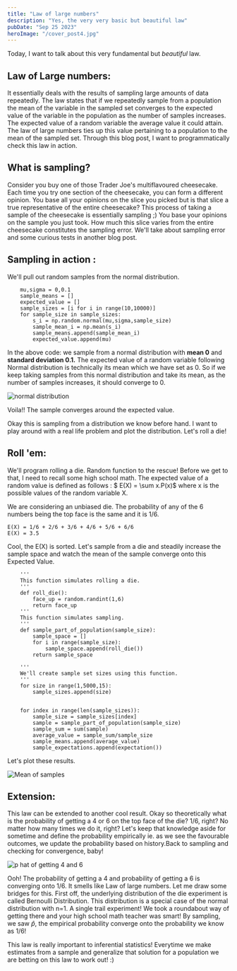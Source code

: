 ```yaml
---
title: "Law of large numbers"
description: "Yes, the very very basic but beautiful law"
pubDate: "Sep 25 2023"
heroImage: "/cover_post4.jpg"
---
```


Today, I want to talk about this very fundamental but <i>beautiful</i> law.

## Law of Large numbers: 
It essentially deals with the results of sampling large amounts of data repeatedly. The law states that if we repeatedly sample from a population the mean of the variable in the sampled set converges to the expected value of the variable in the population as the number of samples increases. The expected value of a random variable the average value it could attain. The law of large numbers ties up this value pertaining to a population to the mean of the sampled set. Through this blog post, I want to programmatically check this law in action.

## What is sampling?

Consider you buy one of those Trader Joe's multiflavoured cheesecake. Each time you try one section of the cheesecake, you can form a different opinion. You base all your opinions on the slice you picked but is that slice a true representative of the entire cheesecake? This process of taking a sample of the cheesecake is essentially sampling ;) You base your opinions on the sample you just took. How much this slice varies from the entire cheesecake constitutes the sampling error. We'll take about sampling error and some curious tests in another blog post.

## Sampling in action : 

We'll pull out random samples from the normal distribution.

        mu,sigma = 0,0.1
        sample_means = []
        expected_value = []
        sample_sizes = [i for i in range(10,10000)]
        for sample_size in sample_sizes:
            s_i = np.random.normal(mu,sigma,sample_size)
            sample_mean_i = np.mean(s_i)
            sample_means.append(sample_mean_i)
            expected_value.append(mu)

In the above code: we sample from a normal distribution with <b>mean 0</b> and <b>standard deviation 0.1.</b> The expected value of a random variable following Normal distribution is technically its mean which we have set as 0. So if we keep taking samples from this normal distribution and take its mean, as the number of samples increases, it should converge to 0.

![normal distribution](/normal_distribution.png)

Voila!! The sample converges around the expected value. <br>

Okay this is sampling from a distribution we know before hand. I want to play around with a real life problem and plot the distribution. Let's roll a die!

## Roll 'em:

We'll program rolling a die. Random function to the rescue! Before we get to that, I need to recall some high school math. The expected value of a random value is defined as follows : 
        $ E(X) = \sum x.P(x)$ where x is the possible values of the random variable X.

We are considering an unbiased die. The probability of any of the 6 numbers being the top face is the same and it is 1/6.

    E(X) = 1/6 + 2/6 + 3/6 + 4/6 + 5/6 + 6/6 
    E(X) = 3.5

Cool, the E(X) is sorted. Let's sample from a die and steadily increase the sample space and watch the mean of the sample converge onto this Expected Value.

        '''
        This function simulates rolling a die.
        '''
        def roll_die():
            face_up = random.randint(1,6)
            return face_up
        '''
        This function simulates sampling.
        '''
        def sample_part_of_population(sample_size):
            sample_space = []
            for i in range(sample_size):
                sample_space.append(roll_die())
            return sample_space

        '''
        We'll create sample set sizes using this function.
        '''
        for size in range(1,5000,15):
            sample_sizes.append(size)


        for index in range(len(sample_sizes)):
            sample_size = sample_sizes[index]
            sample = sample_part_of_population(sample_size)
            sample_sum = sum(sample)
            average_value = sample_sum/sample_size
            sample_means.append(average_value)
            sample_expectations.append(expectation())

Let's plot these results.

![Mean of samples](/law_of_large_numbers_excpected_value.png)

## Extension: 

This law can be extended to another cool result. Okay so theoretically what is the probability of getting a 4 or 6 on the top face of the die? 1/6, right? No matter how many times we do it, right? Let's keep that knowledge aside for sometime and define the probability empirically ie. as we see the favourable outcomes, we update the probability based on history.Back to sampling and checking for convergence, baby!

![p hat of getting 4 and 6](/getting_4_6_with_labels.png)

Ooh! The probability of getting a 4 and probability of getting a 6 is converging onto 1/6. It smells like Law of large numbers. Let me draw some bridges for this. First off, the underlying distribution of the die experiment is called Bernoulli Distribution. This distribution is a special case of the normal distribution with n=1. A single trail experiment! We took a roundabout way of getting there and your high school math teacher was smart!  By sampling, we saw $\hat{p}$, the empirical probability converge onto the probability we know as 1/6! 

This law is really important to inferential statistics! Everytime we make estimates from a sample and generalize that solution for a population we are betting on this law to work out! :)



